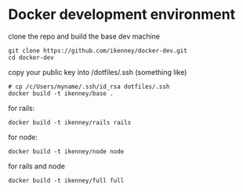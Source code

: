 Docker development environment
==============================

clone the repo and build the base dev machine 


    git clone https://github.com/ikenney/docker-dev.git
    cd docker-dev

copy your public key into /dotfiles/.ssh (something like)

    # cp /c/Users/myname/.ssh/id_rsa dotfiles/.ssh
    docker build -t ikenney/base .

for rails:

    docker build -t ikenney/rails rails

for node:

    docker build -t ikenney/node node
   
for rails and node

    docker build -t ikenney/full full

